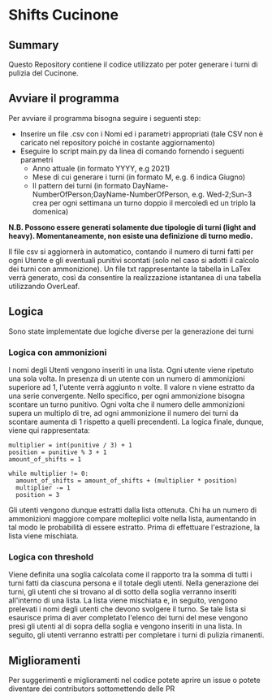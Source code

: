 # Shifts Cucinone

## Summary
Questo Repository contiene il codice utilizzato per poter generare i turni di pulizia del Cucinone.

## Avviare il programma 
Per avviare il programma bisogna seguire i seguenti step:
- Inserire un file .csv con i Nomi ed i parametri appropriati (tale CSV non è caricato nel repository poiché in costante aggiornamento)
- Eseguire lo script main.py da linea di comando fornendo i seguenti parametri
  - Anno attuale (in formato YYYY, e.g 2021)
  - Mese di cui generare i turni (in formato M, e.g. 6 indica Giugno)
  - Il pattern dei turni (in formato DayName-NumberOfPerson;DayName-NumberOfPerson, e.g. Wed-2;Sun-3 crea per ogni settimana un turno doppio il mercoledì ed un triplo la domenica)

**N.B. Possono essere generati solamente due tipologie di turni (light and heavy). Momentaneamente, non esiste una definizione di turno medio.**

Il file csv si aggiornerà in automatico, contando il numero di turni fatti per ogni Utente e gli eventuali punitivi scontati (solo nel caso si adotti il calcolo dei turni con ammonizione). Un file txt rappresentante la tabella in LaTex verrà generato, così da consentire la realizzazione istantanea di una tabella utilizzando OverLeaf.

## Logica

Sono state implementate due logiche diverse per la generazione dei turni

### Logica con ammonizioni
I nomi degli Utenti vengono inseriti in una lista. Ogni utente viene ripetuto una sola volta.
In presenza di un utente con un numero di ammonizioni superiore ad 1, l'utente verrà aggiunto n volte. Il valore n viene estratto da una serie convergente. Nello specifico, per ogni ammonizione bisogna scontare un turno punitivo. Ogni volta che il numero delle ammonizioni supera un multiplo di tre, ad ogni ammonizione il numero dei turni da scontare aumenta di 1 rispetto a quelli precendenti. La logica finale, dunque, viene qui rappresentata:

```
multiplier = int(punitive / 3) + 1
position = punitive % 3 + 1
amount_of_shifts = 1

while multiplier != 0:
  amount_of_shifts = amount_of_shifts + (multiplier * position)
  multiplier -= 1
  position = 3
```

Gli utenti vengono dunque estratti dalla lista ottenuta. Chi ha un numero di ammonizioni maggiore compare molteplici volte nella lista, aumentando in tal modo le probabilità di essere estratto. Prima di effettuare l'estrazione, la lista viene mischiata.

### Logica con threshold
Viene definita una soglia calcolata come il rapporto tra la somma di tutti i turni fatti da ciascuna persona e il totale degli utenti.
Nella generazione dei turni, gli utenti che si trovano al di sotto della soglia verranno inseriti all'interno di una lista.
La lista viene mischiata e, in seguito, vengono prelevati i nomi degli utenti che devono svolgere il turno.
Se tale lista si esaurisce prima di aver completato l'elenco dei turni del mese vengono presi gli utenti al di sopra della soglia e vengono inseriti in una lista. In seguito, gli utenti verranno estratti per completare i turni di pulizia rimanenti.

## Miglioramenti
Per suggerimenti e miglioramenti nel codice potete aprire un issue o potete diventare dei contributors sottomettendo delle PR
